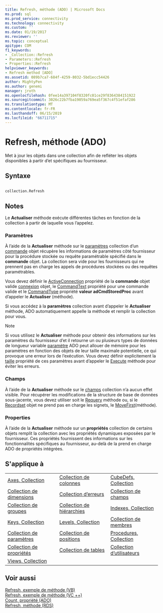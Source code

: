```yaml
---
title: Refresh, méthode (ADO) | Microsoft Docs
ms.prod: sql
ms.prod_service: connectivity
ms.technology: connectivity
ms.custom: ''
ms.date: 01/19/2017
ms.reviewer: ''
ms.topic: conceptual
apitype: COM
f1_keywords:
- _Collection::Refresh
- Parameters::Refresh
- Properties::Refresh
helpviewer_keywords:
- Refresh method [ADO]
ms.assetid: 089b7ca7-684f-4259-8032-5bd1ecc54426
author: MightyPen
ms.author: genemi
manager: jroth
ms.openlocfilehash: 0fee14a397104f8320fc01ce29f8364384151922
ms.sourcegitcommit: 3026c22b7fba19059a769ea5f367c4f51efaf286
ms.translationtype: MT
ms.contentlocale: fr-FR
ms.lasthandoff: 06/15/2019
ms.locfileid: "66711715"
---
```

# <a name="refresh-method-ado"></a>Refresh, méthode (ADO)
Met à jour les objets dans une collection afin de refléter les objets disponibles à partir d’et spécifiques au fournisseur.  
  
## <a name="syntax"></a>Syntaxe  
  
```  
  
collection.Refresh  
```  
  
## <a name="remarks"></a>Notes  
 Le **Actualiser** méthode exécute différentes tâches en fonction de la collection à partir de laquelle vous l’appelez.  
  
### <a name="parameters"></a>Paramètres  
 À l’aide de la **Actualiser** méthode sur le [paramètres](../../../ado/reference/ado-api/parameters-collection-ado.md) collection d’un [commande](../../../ado/reference/ado-api/command-object-ado.md) objet récupère les informations de paramètres côté fournisseur pour la procédure stockée ou requête paramétrable spécifié dans le **commande** objet. La collection sera vide pour les fournisseurs qui ne prennent pas en charge les appels de procédures stockées ou des requêtes paramétrables.  
  
 Vous devez définir le [ActiveConnection](../../../ado/reference/ado-api/activeconnection-property-ado.md) propriété de la **commande** objet valide [connexion](../../../ado/reference/ado-api/connection-object-ado.md) objet, le [CommandText](../../../ado/reference/ado-api/commandtext-property-ado.md) propriété pour une commande valide et le [CommandType](../../../ado/reference/ado-api/commandtype-property-ado.md) propriété **valeur adCmdStoredProc** avant d’appeler le **Actualiser** (méthode).  
  
 Si vous accédez à la **paramètres** collection avant d’appeler le **Actualiser** méthode, ADO automatiquement appelle la méthode et remplir la collection pour vous.  
  
> [!NOTE]
>  Si vous utilisez le **Actualiser** méthode pour obtenir des informations sur les paramètres du fournisseur d’et il retourne un ou plusieurs types de données de longueur variable [paramètre](../../../ado/reference/ado-api/parameter-object.md) ADO peut allouer de mémoire pour les paramètres en fonction des objets de leur taille maximale potentielle, ce qui provoque une erreur lors de l’exécution. Vous devez définir explicitement la [taille](../../../ado/reference/ado-api/size-property-ado-parameter.md) propriété de ces paramètres avant d’appeler le [Execute](../../../ado/reference/ado-api/execute-method-ado-command.md) méthode pour éviter les erreurs.  
  
### <a name="fields"></a>Champs  
 À l’aide de la **Actualiser** méthode sur le [champs](../../../ado/reference/ado-api/fields-collection-ado.md) collection n’a aucun effet visible. Pour récupérer les modifications de la structure de base de données sous-jacente, vous devez utiliser soit le [Requery](../../../ado/reference/ado-api/requery-method.md) méthode ou, si le [Recordset](../../../ado/reference/ado-api/recordset-object-ado.md) objet ne prend pas en charge les signets, le [MoveFirst](../../../ado/reference/ado-api/movefirst-movelast-movenext-and-moveprevious-methods-ado.md)(méthode).  
  
### <a name="properties"></a>Properties  
 À l’aide de la **Actualiser** méthode sur un **propriétés** collection de certains objets remplit la collection avec les propriétés dynamiques exposées par le fournisseur. Ces propriétés fournissent des informations sur les fonctionnalités spécifiques au fournisseur, au-delà de la prend en charge ADO de propriétés intégrées.  
  
## <a name="applies-to"></a>S'applique à  
  
||||  
|-|-|-|  
|[Axes, Collection](../../../ado/reference/ado-md-api/axes-collection-ado-md.md)|[Collection de colonnes](../../../ado/reference/adox-api/columns-collection-adox.md)|[CubeDefs, Collection](../../../ado/reference/ado-md-api/cubedefs-collection-ado-md.md)|  
|[Collection de dimensions](../../../ado/reference/ado-md-api/dimensions-collection-ado-md.md)|[Collection d’erreurs](../../../ado/reference/ado-api/errors-collection-ado.md)|[Collection de champs](../../../ado/reference/ado-api/fields-collection-ado.md)|  
|[Collection de groupes](../../../ado/reference/adox-api/groups-collection-adox.md)|[Collection de hiérarchies](../../../ado/reference/ado-md-api/hierarchies-collection-ado-md.md)|[Indexes, Collection](../../../ado/reference/adox-api/indexes-collection-adox.md)|  
|[Keys, Collection](../../../ado/reference/adox-api/keys-collection-adox.md)|[Levels, Collection](../../../ado/reference/ado-md-api/levels-collection-ado-md.md)|[Collection de membres](../../../ado/reference/ado-md-api/members-collection-ado-md.md)|  
|[Collection de paramètres](../../../ado/reference/ado-api/parameters-collection-ado.md)|[Collection de positions](../../../ado/reference/ado-md-api/positions-collection-ado-md.md)|[Procedures, Collection](../../../ado/reference/adox-api/procedures-collection-adox.md)|  
|[Collection de propriétés](../../../ado/reference/ado-api/properties-collection-ado.md)|[Collection de tables](../../../ado/reference/adox-api/tables-collection-adox.md)|[Collection d’utilisateurs](../../../ado/reference/adox-api/users-collection-adox.md)|  
|[Views, Collection](../../../ado/reference/adox-api/views-collection-adox.md)|||  
  
## <a name="see-also"></a>Voir aussi  
 [Refresh, exemple de méthode (VB)](../../../ado/reference/ado-api/refresh-method-example-vb.md)   
 [Refresh, exemple de méthode (VC ++)](../../../ado/reference/ado-api/refresh-method-example-vc.md)   
 [Count, propriété (ADO)](../../../ado/reference/ado-api/count-property-ado.md)   
 [Refresh, méthode (RDS)](../../../ado/reference/rds-api/refresh-method-rds.md)
